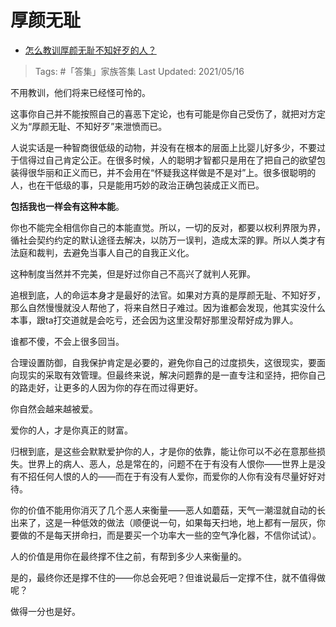 # 厚颜无耻

- [怎么教训厚颜无耻不知好歹的人？](https://www.zhihu.com/question/308826175/answer/1318449145)

>Tags: #「答集」家族答集
>Last Updated: 2021/05/16

不用教训，他们将来已经怪可怜的。

这事你自己并不能按照自己的喜恶下定论，也有可能是你自己受伤了，就把对方定义为“厚颜无耻、不知好歹”来泄愤而已。

人说实话是一种智商很低级的动物，并没有在根本的层面上比婴儿好多少，不要过于信得过自己肯定公正。在很多时候，人的聪明才智都只是用在了把自己的欲望包装得很华丽和正义而已，并不会用在“怀疑我这样做是不是对”上。很多很聪明的人，也在干低级的事，只是能用巧妙的政治正确包装成正义而已。

**包括我也一样会有这种本能**。

你也不能完全相信你自己的本能直觉。所以，一切的反对，都要以权利界限为界，循社会契约约定的默认途径去解决，以防万一误判，造成太深的罪。所以人类才有法庭和裁判，去避免当事人自己的自我正义化。

这种制度当然并不完美，但是好过你自己不高兴了就判人死罪。

  

追根到底，人的命运本身才是最好的法官。如果对方真的是厚颜无耻、不知好歹，那么自然慢慢就没人帮他了，将来自然日子难过。因为谁都会发现，他其实没什么本事，跟ta打交道就是会吃亏，还会因为这里没帮好那里没帮好成为罪人。

谁都不傻，不会上很多回当。

合理设置防御，自我保护肯定是必要的，避免你自己的过度损失，这很现实，要面向现实的采取有效管理。但最终来说，解决问题靠的是一直专注和坚持，把你自己的路走好，让更多的人因为你的存在而过得更好。

你自然会越来越被爱。

爱你的人，才是你真正的财富。

归根到底，是这些会默默爱护你的人，才是你的依靠，能让你可以不必在意那些损失。世界上的病人、恶人，总是常在的，问题不在于有没有人恨你——世界上是没有不招任何人恨的人的——而在于有没有人爱你，而爱你的人你有没有尽量好好对待。

你的价值不能用你消灭了几个恶人来衡量——恶人如蘑菇，天气一潮湿就自动的长出来了，这是一种低效的做法（顺便说一句，如果每天扫地，地上都有一层灰，你要做的不是每天拼命扫，而是要买一个功率大一些的空气净化器，不信你试试）。

人的价值是用你在最终撑不住之前，有帮到多少人来衡量的。

是的，最终你还是撑不住的——你总会死吧？但谁说最后一定撑不住，就不值得做呢？

做得一分也是好。